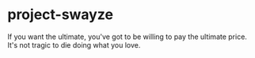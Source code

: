 # project-swayze
If you want the ultimate, you've got to be willing to pay the ultimate price. It's not tragic to die doing what you love.
